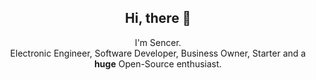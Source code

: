 
<h2 align="center">Hi, there 👋</h2>

<p align="center">I'm Sencer.<br/> Electronic Engineer, Software Developer, Business Owner, Starter and a <b>huge</b> Open-Source enthusiast.</p>
</p>
